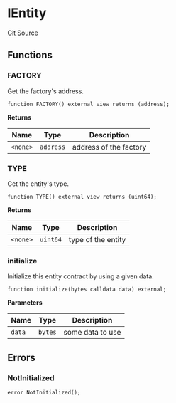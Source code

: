 # IEntity
[Git Source](https://github.com/symbioticfi/core/blob/0c5792225777a2fa2f15f10dba9650eb44861800/src/interfaces/common/IEntity.sol)


## Functions
### FACTORY

Get the factory's address.


```solidity
function FACTORY() external view returns (address);
```
**Returns**

|Name|Type|Description|
|----|----|-----------|
|`<none>`|`address`|address of the factory|


### TYPE

Get the entity's type.


```solidity
function TYPE() external view returns (uint64);
```
**Returns**

|Name|Type|Description|
|----|----|-----------|
|`<none>`|`uint64`|type of the entity|


### initialize

Initialize this entity contract by using a given data.


```solidity
function initialize(bytes calldata data) external;
```
**Parameters**

|Name|Type|Description|
|----|----|-----------|
|`data`|`bytes`|some data to use|


## Errors
### NotInitialized

```solidity
error NotInitialized();
```

